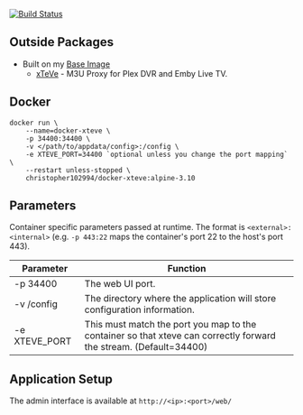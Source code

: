  [![Build Status](https://travis-ci.com/chris102994/docker-xteve.svg?branch=master)](https://travis-ci.com/chris102994/docker-xteve)

## Outside Packages
* Built on my [Base Image](https://github.com/chris102994/docker-base-image)
  * [xTeVe](https://xteve.de/) - M3U Proxy for Plex DVR and Emby Live TV.

## Docker
```
docker run \
	--name=docker-xteve \
	-p 34400:34400 \
	-v </path/to/appdata/config>:/config \
	-e XTEVE_PORT=34400 `optional unless you change the port mapping` \
	--restart unless-stopped \
	christopher102994/docker-xteve:alpine-3.10
```

## Parameters
Container specific parameters passed at runtime. The format is `<external>:<internal>` (e.g. `-p 443:22` maps the container's port 22 to the host's port 443).

| Parameter | Function |
| -------- | -------- |
| -p 34400 | The web UI port. |
| -v /config | The directory where the application will store configuration information. |
| -e XTEVE_PORT | This must match the port you map to the container so that xteve can correctly forward the stream. (Default=34400) |

## Application Setup

The admin interface is available at `http://<ip>:<port>/web/`
